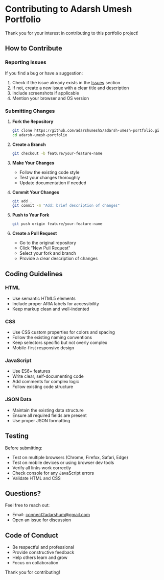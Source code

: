 # Contributing to Adarsh Umesh Portfolio

Thank you for your interest in contributing to this portfolio project!

## How to Contribute

### Reporting Issues

If you find a bug or have a suggestion:

1. Check if the issue already exists in the [Issues](https://github.com/adarshumesh5/adarsh-umesh-portfolio/issues) section
2. If not, create a new issue with a clear title and description
3. Include screenshots if applicable
4. Mention your browser and OS version

### Submitting Changes

1. **Fork the Repository**
   ```bash
   git clone https://github.com/adarshumesh5/adarsh-umesh-portfolio.git
   cd adarsh-umesh-portfolio
   ```

2. **Create a Branch**
   ```bash
   git checkout -b feature/your-feature-name
   ```

3. **Make Your Changes**
   - Follow the existing code style
   - Test your changes thoroughly
   - Update documentation if needed

4. **Commit Your Changes**
   ```bash
   git add .
   git commit -m "Add: brief description of changes"
   ```

5. **Push to Your Fork**
   ```bash
   git push origin feature/your-feature-name
   ```

6. **Create a Pull Request**
   - Go to the original repository
   - Click "New Pull Request"
   - Select your fork and branch
   - Provide a clear description of changes

## Coding Guidelines

### HTML
- Use semantic HTML5 elements
- Include proper ARIA labels for accessibility
- Keep markup clean and well-indented

### CSS
- Use CSS custom properties for colors and spacing
- Follow the existing naming conventions
- Keep selectors specific but not overly complex
- Mobile-first responsive design

### JavaScript
- Use ES6+ features
- Write clear, self-documenting code
- Add comments for complex logic
- Follow existing code structure

### JSON Data
- Maintain the existing data structure
- Ensure all required fields are present
- Use proper JSON formatting

## Testing

Before submitting:
- Test on multiple browsers (Chrome, Firefox, Safari, Edge)
- Test on mobile devices or using browser dev tools
- Verify all links work correctly
- Check console for any JavaScript errors
- Validate HTML and CSS

## Questions?

Feel free to reach out:
- Email: connect2adarshum@gmail.com
- Open an issue for discussion

## Code of Conduct

- Be respectful and professional
- Provide constructive feedback
- Help others learn and grow
- Focus on collaboration

Thank you for contributing!
